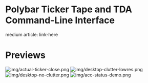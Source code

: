 # Polybar Ticker Tape and TDA Command-Line Interface

medium article: link-here

# Previews

![img/actual-ticker-close.png]()
![img/desktop-clutter-lowres.png]()
![img/desktop-no-clutter.png]()
![img/acc-status-demo.png]()
